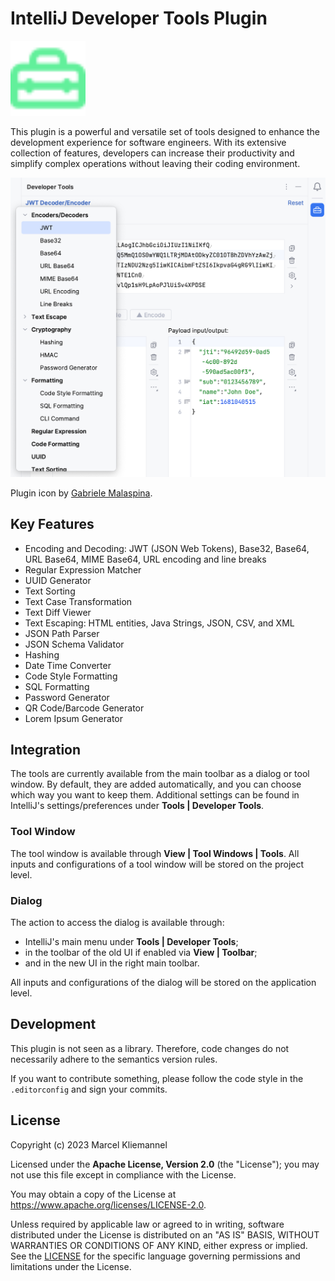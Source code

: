 # IntelliJ Developer Tools Plugin

<img src="src/main/resources/META-INF/pluginIcon.svg" alt="Plugin Logo" width="120px"/>

This plugin is a powerful and versatile set of tools designed to enhance the development experience for software engineers. With its extensive collection of features, developers can increase their productivity and simplify complex operations without leaving their coding environment.

<img src="screenshots/tool-window.png" alt="Main Dialog" width="693px"/>

Plugin icon by [Gabriele Malaspina](https://www.svgrepo.com/svg/489187/toolbox).

## Key Features

- Encoding and Decoding: JWT (JSON Web Tokens), Base32, Base64, URL Base64, MIME Base64, URL encoding and line breaks
- Regular Expression Matcher
- UUID Generator
- Text Sorting
- Text Case Transformation
- Text Diff Viewer
- Text Escaping: HTML entities, Java Strings, JSON, CSV, and XML
- JSON Path Parser
- JSON Schema Validator
- Hashing
- Date Time Converter
- Code Style Formatting
- SQL Formatting
- Password Generator
- QR Code/Barcode Generator
- Lorem Ipsum Generator

## Integration

The tools are currently available from the main toolbar as a dialog or tool window. By default, they are added automatically, and you can choose which way you want to keep them. Additional settings can be found in IntelliJ's settings/preferences under **Tools | Developer Tools**.

### Tool Window

The tool window is available through **View | Tool Windows | Tools**. All inputs and configurations of a tool window will be stored on the project level.

### Dialog
The action to access the dialog is available through:
 - IntelliJ's main menu under **Tools | Developer Tools**;
 - in the toolbar of the old UI if enabled via **View | Toolbar**;
 - and in the new UI in the right main toolbar.

All inputs and configurations of the dialog will be stored on the application level.

## Development

This plugin is not seen as a library. Therefore, code changes do not necessarily adhere to the semantics version rules.

If you want to contribute something, please follow the code style in the `.editorconfig` and sign your commits.

## License

Copyright (c) 2023 Marcel Kliemannel

Licensed under the **Apache License, Version 2.0** (the "License"); you may not use this file except in compliance with the License.

You may obtain a copy of the License at <https://www.apache.org/licenses/LICENSE-2.0>.

Unless required by applicable law or agreed to in writing, software distributed under the License is distributed on an "AS IS" BASIS, WITHOUT WARRANTIES OR CONDITIONS OF ANY KIND, either express or implied. See the [LICENSE](./LICENSE) for the specific language governing permissions and limitations under the License.
